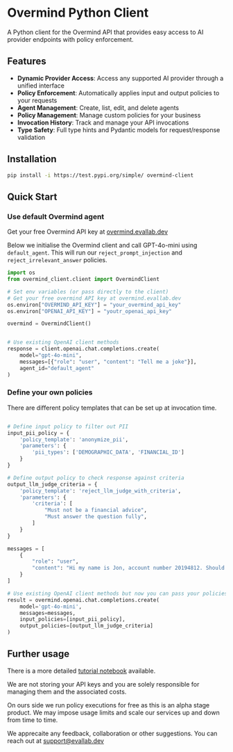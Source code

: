 # Overmind Python Client

A Python client for the Overmind API that provides easy access to AI provider endpoints with policy enforcement.

## Features

- **Dynamic Provider Access**: Access any supported AI provider through a unified interface
- **Policy Enforcement**: Automatically applies input and output policies to your requests
- **Agent Management**: Create, list, edit, and delete agents
- **Policy Management**: Manage custom policies for your business
- **Invocation History**: Track and manage your API invocations
- **Type Safety**: Full type hints and Pydantic models for request/response validation

## Installation



```bash
pip install -i https://test.pypi.org/simple/ overmind-client
```


## Quick Start

### Use default Overmind agent

Get your free Overmind API key at [overmind.evallab.dev](overmind.evallab.dev)

Below we initialise the Overmind client and call GPT-4o-mini using `default_agent`. This will run our `reject_prompt_injection` and `reject_irrelevant_answer` policies.
```python
import os
from overmind_client.client import OvermindClient

# Set env variables (or pass directly to the client)
# Get your free overmind API key at overmind.evallab.dev
os.environ["OVERMIND_API_KEY"] = "your_overmind_api_key"
os.environ["OPENAI_API_KEY"] = "youtr_openai_api_key"

overmind = OvermindClient()


# Use existing OpenAI client methods
response = client.openai.chat.completions.create(
    model="gpt-4o-mini",
    messages=[{"role": "user", "content": "Tell me a joke"}],
    agent_id="default_agent"
)
```



### Define your own policies
There are different policy templates that can be set up at invocation time.
```python

# Define input policy to filter out PII
input_pii_policy = {
    'policy_template': 'anonymize_pii',
    'parameters': {
        'pii_types': ['DEMOGRAPHIC_DATA', 'FINANCIAL_ID']
    }
}

# Define output policy to check response against criteria
output_llm_judge_criteria = {
    'policy_template': 'reject_llm_judge_with_criteria',
    'parameters': {
        'criteria': [
            "Must not be a financial advice",
            "Must answer the question fully",
        ]
    }
}

messages = [
    {
        "role": "user", 
        "content": "Hi my name is Jon, account number 20194812. Should I switch my mortgage now or wait for a year to have a lower interest rate?"
    }
]

# Use existing OpenAI client methods but now you can pass your policies
result = overmind.openai.chat.completions.create(
    model='gpt-4o-mini',
    messages=messages,
    input_policies=[input_pii_policy],
    output_policies=[output_llm_judge_criteria]
)
```
## Further usage

There is a more detailed [tutorial notebook](docs/overmind_tutorial.ipynb) available.

We are not storing your API keys and you are solely responsible for managing them and the associated costs.

On ours side we run policy executions for free as this is an alpha stage product. We may impose usage limits and scale our services up and down from time to time.

We apprecaite any feedback, collaboration or other suggestions. You can reach out at [support@evallab.dev](mailto:support@evallab.dev)